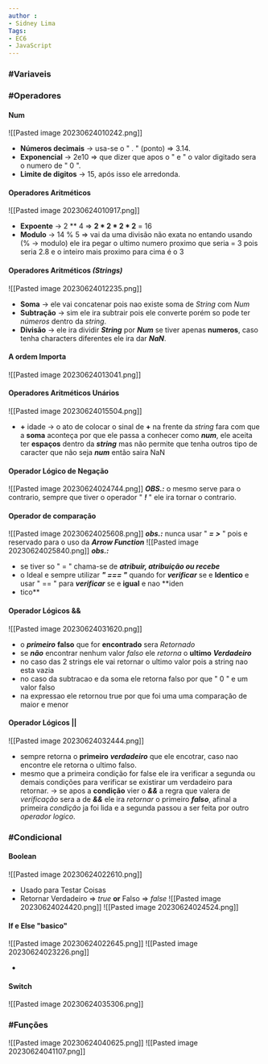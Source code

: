 ```yaml
---
author :
- Sidney Lima
Tags: 
- EC6
- JavaScript
---
```

### #Variaveis

### #Operadores

####  Num
![[Pasted image 20230624010242.png]]
- **Números decimais** -> usa-se o " . " (ponto) => 3.14.
- **Exponencial** -> 2e10 => que dizer que apos o " e " o valor digitado sera o numero de " 0 ".  
- **Limite de digitos** -> 15, após isso ele arredonda.

####  Operadores Aritméticos
![[Pasted image 20230624010917.png]]
- **Expoente** -> 2 ** 4 => **2 * 2 * 2 * 2** = 16
- **Modulo** -> 14 % 5 => vai da uma divisão não exata no entando usando (% -> modulo) ele ira pegar o ultimo numero proximo que seria = 3 pois seria 2.8 e o inteiro mais proximo para cima é o 3

####  Operadores Aritméticos ***(Strings)***
![[Pasted image 20230624012235.png]]
- **Soma** -> ele vai concatenar pois nao existe soma de *String* com  *Num*
- **Subtração** -> sim ele ira subtrair pois ele converte porém so pode ter *números* dentro da *string*.
- **Divisão** -> ele ira dividir ***String*** por ***Num*** se tiver apenas **numeros**, caso tenha characters diferentes ele ira dar ***NaN***. 

####  A ordem Importa
![[Pasted image 20230624013041.png]]

####  Operadores Aritméticos Unários
![[Pasted image 20230624015504.png]]
- **+** idade -> o ato de colocar o sinal de **+** na frente da *string* fara com que a **soma** aconteça por que ele passa a conhecer como ***num***, ele aceita ter **espaços** dentro da ***string*** mas não permite que tenha outros tipo de caracter que não seja ***num*** então saira NaN

####  Operador Lógico de Negação
![[Pasted image 20230624024744.png]]
***OBS.:*** o mesmo serve para o contrario, sempre que tiver o operador " ***!*** " ele ira tornar o contrario.

####  Operador de comparação
![[Pasted image 20230624025608.png]]
***obs.:*** nunca usar " ***= >*** " pois e reservado para o uso da ***Arrow Function***
![[Pasted image 20230624025840.png]]
***obs.:*** 
- se tiver so " = " chama-se de ***atribuir, atribuição ou recebe*** 
-  o Ideal e sempre utilizar ***" === "*** quando for ***verificar*** se e **Identico** e usar " == " para ***verificar*** se e **igual** e nao **iden
- tico**


####  Operador Lógicos &&
![[Pasted image 20230624031620.png]]
- o ***primeiro*** **falso** que for **encontrado** sera *Retornado*
- se ***não*** encontrar nenhum valor *falso* ele *retorna* o **ultimo** ***Verdadeiro***
- no caso das 2 strings ele vai retornar o ultimo valor pois a string nao esta vazia
- no caso da subtracao e da soma ele retorna falso por que " 0 " e um valor falso
- na expressao ele retornou true por que foi uma uma comparação de maior e menor

####  Operador Lógicos ||
![[Pasted image 20230624032444.png]]
- sempre retorna o **primeiro** ***verdadeiro*** que ele encotrar, caso nao encontre ele retorna o ultimo falso.
- mesmo que a primeira condição for false ele ira verificar a segunda ou demais condições para verificar se existirar um verdadeiro para retornar.
	-> se apos a **condição** vier o ***&&*** a regra que valera de *verificação* sera a de ***&&*** ele ira *retornar* o primeiro ***falso***, afinal a primeira *condição* ja foi lida e a segunda passou a ser feita por outro *operador* *logico*.



### #Condicional
####  Boolean
![[Pasted image 20230624022610.png]]
- Usado para Testar Coisas
- Retornar Verdadeiro => *true* **or** Falso => *false*
![[Pasted image 20230624024420.png]]
![[Pasted image 20230624024524.png]]



#### If e Else "basico"
![[Pasted image 20230624022645.png]]
![[Pasted image 20230624023226.png]]

- 


#### Switch
![[Pasted image 20230624035306.png]]

### #Funções
![[Pasted image 20230624040625.png]]
![[Pasted image 20230624041107.png]]

